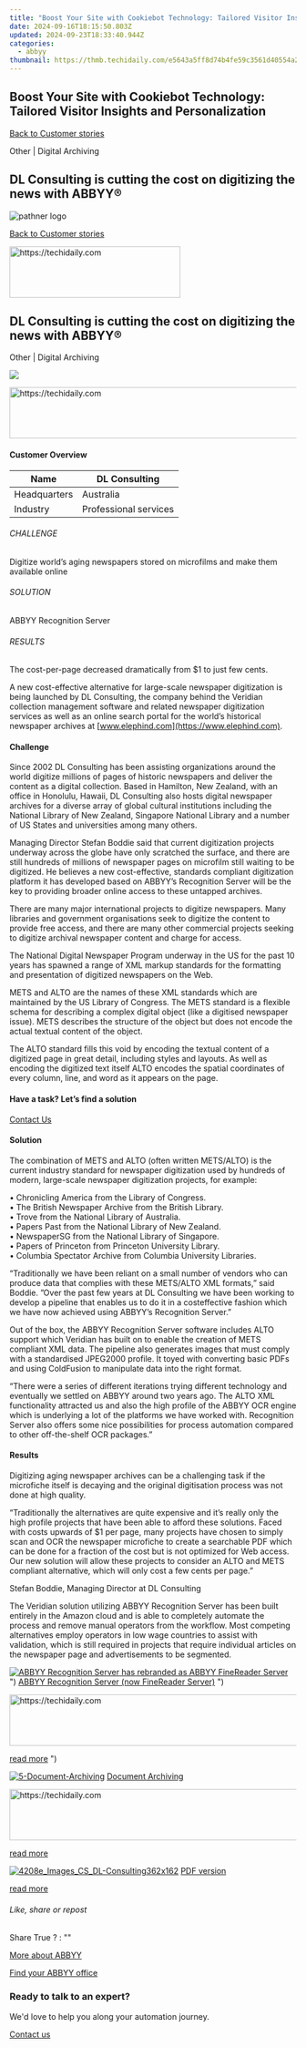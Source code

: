 ```yaml
---
title: "Boost Your Site with Cookiebot Technology: Tailored Visitor Insights and Personalization"
date: 2024-09-16T18:15:50.803Z
updated: 2024-09-23T18:33:40.944Z
categories:
  - abbyy
thumbnail: https://thmb.techidaily.com/e5643a5ff8d74b4fe59c3561d40554a2f62dd894777e476ebe9274260c57e1be.jpg
---
```


## Boost Your Site with Cookiebot Technology: Tailored Visitor Insights and Personalization

[Back to Customer stories](https://tools.techidaily.com/abbyy/products/)

Other | Digital Archiving

## DL Consulting is cutting the cost on digitizing the news with ABBYY®

![pathner logo](https://content.abbyy.com/-/media/project/abbyy/abbyy/logos-white/abbyy.png?h=40&iar=0&w=120)

[Back to Customer stories](https://tools.techidaily.com/abbyy/products/)

<!-- affiliate ads begin -->
<a href="https://aligracehair.sjv.io/c/5597632/1918661/19272" target="_top" id="1918661">
  <img src="//a.impactradius-go.com/display-ad/19272-1918661" border="0" alt="https://techidaily.com" width="300" height="90"/>
</a>
<img height="0" width="0" src="https://aligracehair.sjv.io/i/5597632/1918661/19272" style="position:absolute;visibility:hidden;" border="0" />
<!-- affiliate ads end -->

## DL Consulting is cutting the cost on digitizing the news with ABBYY®

Other | Digital Archiving 

![](https://static1.abbyy.com/abbyycommedia/15254/4208e_images_cs_dl-consulting556x303.png) 

<!-- affiliate ads begin -->
<a href="https://appsumo.8odi.net/c/5597632/2087394/7443" target="_top" id="2087394">
  <img src="//a.impactradius-go.com/display-ad/7443-2087394" border="0" alt="https://techidaily.com" width="728" height="90"/>
</a>
<img height="0" width="0" src="https://appsumo.8odi.net/i/5597632/2087394/7443" style="position:absolute;visibility:hidden;" border="0" />
<!-- affiliate ads end -->

#### Customer Overview

| Name         | DL Consulting         |
| ------------ | --------------------- |
| Headquarters | Australia             |
| Industry     | Professional services |

###### CHALLENGE

Digitize world’s aging newspapers stored on microfilms and make them available online

###### SOLUTION

ABBYY Recognition Server

###### RESULTS

The cost-per-page decreased dramatically from $1 to just few cents.

A new cost-effective alternative for large-scale newspaper digitization is being launched by DL Consulting, the company behind the Veridian collection management software and related newspaper digitization services as well as an online search portal for the world’s historical newspaper archives at [www.elephind.com](https://www.elephind.com).

#### Challenge

Since 2002 DL Consulting has been assisting organizations around the world digitize millions of pages of historic newspapers and deliver the content as a digital collection. Based in Hamilton, New Zealand, with an office in Honolulu, Hawaii, DL Consulting also hosts digital newspaper archives for a diverse array of global cultural institutions including the National Library of New Zealand, Singapore National Library and a number of US States and universities among many others.

Managing Director Stefan Boddie said that current digitization projects underway across the globe have only scratched the surface, and there are still hundreds of millions of newspaper pages on microfilm still waiting to be digitized. He believes a new cost-effective, standards compliant digitization platform it has developed based on ABBYY’s Recognition Server will be the key to providing broader online access to these untapped archives.

There are many major international projects to digitize newspapers. Many libraries and government organisations seek to digitize the content to provide free access, and there are many other commercial projects seeking to digitize archival newspaper content and charge for access.

The National Digital Newspaper Program underway in the US for the past 10 years has spawned a range of XML markup standards for the formatting and presentation of digitized newspapers on the Web.

METS and ALTO are the names of these XML standards which are maintained by the US Library of Congress. The METS standard is a flexible schema for describing a complex digital object (like a digitised newspaper issue). METS describes the structure of the object but does not encode the actual textual content of the object.

The ALTO standard fills this void by encoding the textual content of a digitized page in great detail, including styles and layouts. As well as encoding the digitized text itself ALTO encodes the spatial coordinates of every column, line, and word as it appears on the page.

#### Have a task? Let’s find a solution  

[Contact Us](https://tools.techidaily.com/abbyy/products/) 

#### Solution

The combination of METS and ALTO (often written METS/ALTO) is the current industry standard for newspaper digitization used by hundreds of modern, large-scale newspaper digitization projects, for example:

• Chronicling America from the Library of Congress.   
• The British Newspaper Archive from the British Library.   
• Trove from the National Library of Australia.  
• Papers Past from the National Library of New Zealand.  
• NewspaperSG from the National Library of Singapore.  
• Papers of Princeton from Princeton University Library.  
• Columbia Spectator Archive from Columbia University Libraries.

“Traditionally we have been reliant on a small number of vendors who can produce data that complies with these METS/ALTO XML formats,” said Boddie. ”Over the past few years at DL Consulting we have been working to develop a pipeline that enables us to do it in a costeffective fashion which we have now achieved using ABBYY’s Recognition Server.”

Out of the box, the ABBYY Recognition Server software includes ALTO support which Veridian has built on to enable the creation of METS compliant XML data. The pipeline also generates images that must comply with a standardised JPEG2000 profile. It toyed with converting basic PDFs and using ColdFusion to manipulate data into the right format.

“There were a series of different iterations trying different technology and eventually we settled on ABBYY around two years ago. The ALTO XML functionality attracted us and also the high profile of the ABBYY OCR engine which is underlying a lot of the platforms we have worked with. Recognition Server also offers some nice possibilities for process automation compared to other off-the-shelf OCR packages.”

#### Results

Digitizing aging newspaper archives can be a challenging task if the microfiche itself is decaying and the original digitisation process was not done at high quality.

 “Traditionally the alternatives are quite expensive and it’s really only the high profile projects that have been able to afford these solutions. Faced with costs upwards of $1 per page, many projects have chosen to simply scan and OCR the newspaper microfiche to create a searchable PDF which can be done for a fraction of the cost but is not optimized for Web access. Our new solution will allow these projects to consider an ALTO and METS compliant alternative, which will only cost a few cents per page.”

 Stefan Boddie, Managing Director at DL Consulting

The Veridian solution utilizing ABBYY Recognition Server has been built entirely in the Amazon cloud and is able to completely automate the process and remove manual operators from the workflow. Most competing alternatives employ operators in low wage countries to assist with validation, which is still required in projects that require individual articles on the newspaper page and advertisements to be segmented.

[![ABBYY Recognition Server has rebranded as ABBYY FineReader Server](https://static4.abbyy.com/abbyycommedia/20638/11-frs-casepreview.jpg)](https://tools.techidaily.com/abbyy/products/) ") [ABBYY Recognition Server (now FineReader Server)](https://tools.techidaily.com/abbyy/products/) ") 

<!-- affiliate ads begin -->
<a href="https://ephamedtechinc.pxf.io/c/5597632/2137224/26400" target="_top" id="2137224">
  <img src="//a.impactradius-go.com/display-ad/26400-2137224" border="0" alt="https://techidaily.com" width="728" height="90"/>
</a>
<img height="0" width="0" src="https://ephamedtechinc.pxf.io/i/5597632/2137224/26400" style="position:absolute;visibility:hidden;" border="0" />
<!-- affiliate ads end -->

[read more](https://tools.techidaily.com/abbyy/products/) ") 

[![5-Document-Archiving](https://static1.abbyy.com/abbyycommedia/14355/5-document-archiving.jpg)](https://tools.techidaily.com/abbyy/products/) [Document Archiving](https://tools.techidaily.com/abbyy/products/) 

<!-- affiliate ads begin -->
<a href="https://appsumo.8odi.net/c/5597632/2043618/7443" target="_top" id="2043618">
  <img src="//a.impactradius-go.com/display-ad/7443-2043618" border="0" alt="https://techidaily.com" width="728" height="90"/>
</a>
<img height="0" width="0" src="https://appsumo.8odi.net/i/5597632/2043618/7443" style="position:absolute;visibility:hidden;" border="0" />
<!-- affiliate ads end -->

[read more](https://tools.techidaily.com/abbyy/products/) 

[![4208e_Images_CS_DL-Consulting362x162](https://static4.abbyy.com/abbyycommedia/15252/4208e_images_cs_dl-consulting362x162.png)](https://static2.abbyy.com/abbyycommedia/15188/case-studies-dl-consulting-education-digital-archiving-en.pdf "PDF version") [PDF version](https://static2.abbyy.com/abbyycommedia/15188/case-studies-dl-consulting-education-digital-archiving-en.pdf "PDF version") 

[read more](https://static2.abbyy.com/abbyycommedia/15188/case-studies-dl-consulting-education-digital-archiving-en.pdf "PDF version") 

###### Like, share or repost

Share  True ?  : "" 

[More about ABBYY](https://tools.techidaily.com/abbyy/products/) 

[Find your ABBYY office](https://tools.techidaily.com/abbyy/products/) 

### Ready to talk to an expert?

We'd love to help you along your automation journey.

[Contact us](https://tools.techidaily.com/abbyy/products/)

<ins class="adsbygoogle"
     style="display:block"
     data-ad-format="autorelaxed"
     data-ad-client="ca-pub-7571918770474297"
     data-ad-slot="1223367746"></ins>

<ins class="adsbygoogle"
     style="display:block"
     data-ad-client="ca-pub-7571918770474297"
     data-ad-slot="8358498916"
     data-ad-format="auto"
     data-full-width-responsive="true"></ins>



